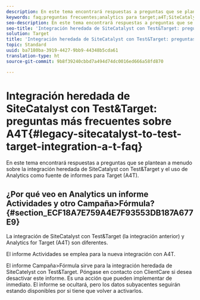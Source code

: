```yaml
---
description: En este tema encontrará respuestas a preguntas que se plantean a menudo sobre la integración heredada de SiteCatalyst con Test&Target y el uso de Analytics como fuente de informes para Target (A4T).
keywords: faq;preguntas frecuentes;analytics para target;a4T;SiteCatalyst;campaña > fórmula;test&target;integración
seo-description: En este tema encontrará respuestas a preguntas que se plantean a menudo sobre la integración heredada de SiteCatalyst con Test&Target y el uso de Analytics como fuente de informes para Target (A4T).
seo-title: 'Integración heredada de SiteCatalyst con Test&Target: preguntas más frecuentes sobre A4T'
solution: Target
title: 'Integración heredada de SiteCatalyst con Test&Target: preguntas más frecuentes sobre A4T'
topic: Standard
uuid: ba7180ba-3919-4427-9bb9-44348b5cda61
translation-type: ht
source-git-commit: 9b8f39240cbbd7a494d74dc0016ed666a58fd870

---
```



# Integración heredada de SiteCatalyst con Test&amp;Target: preguntas más frecuentes sobre A4T{#legacy-sitecatalyst-to-test-target-integration-a-t-faq}

En este tema encontrará respuestas a preguntas que se plantean a menudo sobre la integración heredada de SiteCatalyst con Test&amp;Target y el uso de Analytics como fuente de informes para Target (A4T).

## ¿Por qué veo en Analytics un informe Actividades y otro Campaña&gt;Fórmula?{#section_ECF18A7E759A4E7F93553DB187A677E9}

La integración de SiteCatalyst con Test&amp;Target (la integración anterior) y Analytics for Target (A4T) son diferentes.

El informe Actividades se emplea para la nueva integración con A4T.

El informe Campaña&gt;Fórmula sirve para la integración heredada de SiteCatelyst con Test&amp;Target. Póngase en contacto con ClientCare si desea desactivar este informe. Es una acción que pueden implementar de inmediato. El informe se ocultará, pero los datos subyacentes seguirán estando disponibles por si tiene que volver a activarlos.
